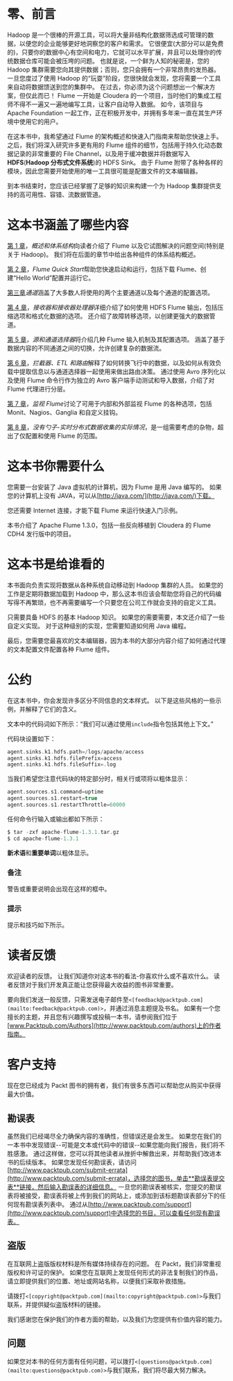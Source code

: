# 零、前言

Hadoop 是一个很棒的开源工具，可以将大量非结构化数据筛选成可管理的数据，以便您的企业能够更好地洞察您的客户和需求。 它很便宜(大部分可以是免费的)，只要你的数据中心有空间和电力，它就可以水平扩展，并且可以处理你的传统数据仓库可能会被压垮的问题。 也就是说，一个鲜为人知的秘密是，您的 Hadoop 集群需要您向其提供数据；否则，您只会拥有一个非常昂贵的发热器。 一旦您度过了使用 Hadoop 的“玩耍”阶段，您很快就会发现，您将需要一个工具来自动将数据馈送到您的集群中。 在过去，你必须为这个问题想出一个解决方案，但仅此而已！ Flume 一开始是 Cloudera 的一个项目，当时他们的集成工程师不得不一遍又一遍地编写工具，让客户自动导入数据。 如今，该项目与 Apache Foundation 一起工作，正在积极开发中，并拥有多年来一直在其生产环境中使用它的用户。

在这本书中，我希望通过 Flume 的架构概述和快速入门指南来帮助您快速上手。 之后，我们将深入研究许多更有用的 Flume 组件的细节，包括用于持久化动态数据记录的非常重要的 File Channel，以及用于缓冲数据并将数据写入**HDFS**(**Hadoop 分布式文件系统**)的 HDFS Sink。 由于 Flume 附带了各种各样的模块，因此您需要开始使用的唯一工具很可能是配置文件的文本编辑器。

到本书结束时，您应该已经掌握了足够的知识来构建一个为 Hadoop 集群提供支持的高可用性、容错、流数据管道。

# 这本书涵盖了哪些内容

[第 1 章](1.html "Chapter 1. Overview and Architecture")，*概述和体系结构*向读者介绍了 Flume 以及它试图解决的问题空间(特别是关于 Hadoop)。 我们将在后面的章节中给出各种组件的体系结构概述。

[第 2 章](2.html "Chapter 2. Flume Quick Start")，*Flume Quick Start*帮助您快速启动和运行，包括下载 Flume、创建“Hello World”配置并运行它。

[第三章](3.html "Chapter 3. Channels")*通道*涵盖了大多数人将使用的两个主要通道以及每个通道的配置选项。

[第 4 章](4.html "Chapter 4. Sinks and Sink Processors")，*接收器和接收器处理器*详细介绍了如何使用 HDFS Flume 输出，包括压缩选项和格式化数据的选项。 还介绍了故障转移选项，以创建更强大的数据管道。

[第 5 章](5.html "Chapter 5. Sources and Channel Selectors")，*源和通道选择器*将介绍几种 Flume 输入机制及其配置选项。 涵盖了基于数据内容的不同通道之间的切换，允许创建复杂的数据流。

[第 6 章](6.html "Chapter 6. Interceptors, ETL, and Routing")，*拦截器、ETL 和路由*解释了如何转换飞行中的数据，以及如何从有效负载中提取信息以与通道选择器一起使用来做出路由决策。 通过使用 Avro 序列化以及使用 Flume 命令行作为独立的 Avro 客户端手动测试和导入数据，介绍了对 Flume 代理进行分层。

[第 7 章](7.html "Chapter 7. Monitoring Flume")，*监视 Flume*讨论了可用于内部和外部监视 Flume 的各种选项，包括 Monit、Nagios、Ganglia 和自定义挂钩。

[第 8 章](8.html "Chapter 8. There Is No Spoon – The Realities of Real-time Distributed Data Collection")，*没有勺子-实时分布式数据收集的实际情况*，是一组需要考虑的杂物，超出了仅配置和使用 Flume 的范围。

# 这本书你需要什么

您需要一台安装了 Java 虚拟机的计算机，因为 Flume 是用 Java 编写的。 如果您的计算机上没有 JAVA，可以从[http://java.com/](http://java.com/)下载。

您还需要 Internet 连接，才能下载 Flume 来运行快速入门示例。

本书介绍了 Apache Flume 1.3.0，包括一些反向移植到 Cloudera 的 Flume CDH4 发行版中的项目。

# 这本书是给谁看的

本书面向负责实现将数据从各种系统自动移动到 Hadoop 集群的人员。 如果您的工作是定期将数据加载到 Hadoop 中，那么这本书应该会帮助您将自己的代码编写得不再繁琐，也不再需要编写一个只要您在公司工作就会支持的自定义工具。

只需要具备 HDFS 的基本 Hadoop 知识。 如果您的需要需要，本文还介绍了一些自定义实现。 对于这种级别的实现，您需要知道如何用 Java 编程。

最后，您需要您最喜欢的文本编辑器，因为本书的大部分内容介绍了如何通过代理的文本配置文件配置各种 Flume 组件。

# 公约

在这本书中，你会发现许多区分不同信息的文本样式。 以下是这些风格的一些示例，并解释了它们的含义。

文本中的代码词如下所示：“我们可以通过使用`include`指令包括其他上下文。”

代码块设置如下：

```scala
agent.sinks.k1.hdfs.path=/logs/apache/access
agent.sinks.k1.hdfs.filePrefix=access
agent.sinks.k1.hdfs.fileSuffix=.log
```

当我们希望您注意代码块的特定部分时，相关行或项将以粗体显示：

```scala
agent.sources.s1.command=uptime
agent.sources.s1.restart=true
agent.sources.s1.restartThrottle=60000
```

任何命令行输入或输出都如下所示：

```scala
$ tar -zxf apache-flume-1.3.1.tar.gz
$ cd apache-flume-1.3.1

```

**新术语**和**重要单词**以粗体显示。

### 备注

警告或重要说明会出现在这样的框中。

### 提示

提示和技巧如下所示。

# 读者反馈

欢迎读者的反馈。 让我们知道你对这本书的看法-你喜欢什么或不喜欢什么。 读者反馈对于我们开发真正能让您获得最大收益的图书非常重要。

要向我们发送一般反馈，只需发送电子邮件至`<[feedback@packtpub.com](mailto:feedback@packtpub.com)>`，并通过消息主题提及书名。 如果有一个您擅长的主题，并且您有兴趣撰写或投稿一本书，请参阅我们位于[www.Packtpub.com/Authors](http://www.packtpub.com/authors)上的作者指南。

# 客户支持

现在您已经成为 Packt 图书的拥有者，我们有很多东西可以帮助您从购买中获得最大价值。

## 勘误表

虽然我们已经竭尽全力确保内容的准确性，但错误还是会发生。 如果您在我们的一本书中发现错误--可能是文本或代码中的错误--如果您能向我们报告，我们将不胜感激。 通过这样做，您可以将其他读者从挫折中解救出来，并帮助我们改进本书的后续版本。 如果您发现任何勘误表，请访问[http://www.packtpub.com/submit-errata](http://www.packtpub.com/submit-errata)，选择您的图书，单击**勘误表提交表**链接，然后输入勘误表的详细信息。 一旦您的勘误表被核实，您提交的勘误表将被接受，勘误表将被上传到我们的网站上，或添加到该标题勘误表部分下的任何现有勘误表列表中。 通过从[http://www.packtpub.com/support](http://www.packtpub.com/support)中选择您的书目，可以查看任何现有勘误表。

## 盗版

在互联网上盗版版权材料是所有媒体持续存在的问题。 在 Packt，我们非常重视版权和许可证的保护。 如果您在互联网上发现任何形式的非法复制我们的作品，请立即提供我们的位置、地址或网站名称，以便我们采取补救措施。

请拨打`<[copyright@packtpub.com](mailto:copyright@packtpub.com)>`与我们联系，并提供疑似盗版材料的链接。

我们感谢您在保护我们的作者方面的帮助，以及我们为您提供有价值内容的能力。

## 问题

如果您对本书的任何方面有任何问题，可以拨打`<[questions@packtpub.com](mailto:questions@packtpub.com)>`与我们联系，我们将尽最大努力解决。